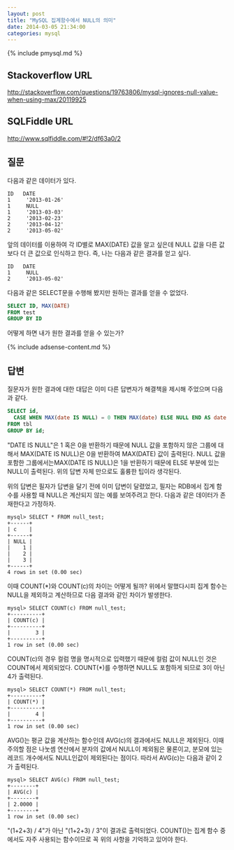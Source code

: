 ```yaml
---
layout: post
title: "MySQL 집계함수에서 NULL의 의미"
date: 2014-03-05 21:34:00
categories: mysql
---
```


{% include pmysql.md %}

## Stackoverflow URL

http://stackoverflow.com/questions/19763806/mysql-ignores-null-value-when-using-max/20119925

## SQLFiddle URL

http://www.sqlfiddle.com/#!2/df63a0/2

## 질문

다음과 같은 데이터가 있다.

    ID   DATE    
    1     '2013-01-26'
    1     NULL
    1     '2013-03-03'     
    2     '2013-02-23'     
    2     '2013-04-12'     
    2     '2013-05-02'

앞의 데이터를 이용하여 각 ID별로 MAX(DATE) 값을 알고 싶은데 NULL 값을 다른 값보다 더 큰 값으로 인식하고 한다. 즉, 나는 다음과 같은 결과를 얻고 싶다.

    ID   DATE    
    1     NULL   
    2     '2013-05-02'

다음과 같은 SELECT문을 수행해 봤지만 원하는 결과를 얻을 수 없었다.

```sql
SELECT ID, MAX(DATE)
FROM test
GROUP BY ID
```

어떻게 하면 내가 원한 결과를 얻을 수 있는가?

{% include adsense-content.md %}

## 답변

질문자가 원한 결과에 대한 대답은 이미 다른 답변자가 해결책을 제시해 주었으며 다음과 같다.

```sql
SELECT id,
  CASE WHEN MAX(date IS NULL) = 0 THEN MAX(date) ELSE NULL END AS date
FROM tbl
GROUP BY id;
```

"DATE IS NULL"은 1 혹은 0을 반환하기 때문에 NULL 값을 포함하지 않은 그룹에 대해서 MAX(DATE IS NULL)은 0을 반환하여 MAX(DATE) 값이 출력된다. NULL 값을 포함한 그룹에서는MAX(DATE IS NULL)은 1을 반환하기 때문에 ELSE 부분에 있는 NULL이 출력된다. 위의 답변 자체 만으로도 훌륭한 팁이라 생각된다.

위의 답변은 필자가 답변을 달기 전에 이미 답변이 달렸었고, 필자는 RDB에서 집계 함수를 사용할 때 NULL은 계산되지 않는 예를 보여주려고 한다. 다음과 같은 데이터가 존재한다고 가정하자.

    mysql> SELECT * FROM null_test;
    +------+
    | c    |
    +------+
    | NULL |
    |    1 |
    |    2 |
    |    3 |
    +------+
    4 rows in set (0.00 sec)

이때 COUNT(*)와 COUNT(c)의 차이는 어떻게 될까? 위에서 말했다시피 집계 함수는 NULL을 제외하고 계산하므로 다음 결과와 같인 차이가 발생한다.

    mysql> SELECT COUNT(c) FROM null_test;
    +----------+
    | COUNT(c) |
    +----------+
    |        3 |
    +----------+
    1 row in set (0.00 sec)

COUNT(c)의 경우 컬럼 명을 명시적으로 입력했기 때문에 컬럼 값이 NULL인 것은 COUNT에서 제외되었다.  COUNT(*)를 수행하면 NULL도 포함하게 되므로 3이 아닌 4가 출력된다.

    mysql> SELECT COUNT(*) FROM null_test;
    +----------+
    | COUNT(*) |
    +----------+
    |        4 |
    +----------+
    1 row in set (0.00 sec)

AVG()는 평균 값을 계산하는 함수인데 AVG(c)의 결과에서도 NULL은 제외된다. 이때 주의할 점은 나눗셈 연산에서 분자의 값에서 NULL이 제외됨은 물론이고, 분모에 있는 레코드 개수에서도 NULL인값이 제외된다는 점이다. 따라서 AVG(c)는 다음과 같이 2가 출력된다.

    mysql> SELECT AVG(c) FROM null_test;
    +--------+
    | AVG(c) |
    +--------+
    | 2.0000 |
    +--------+
    1 row in set (0.00 sec)

"(1+2+3) / 4"가 아닌 "(1+2+3) / 3"이 결과로 출력되었다. COUNT()는 집계 함수 중에서도 자주 사용되는 함수이므로 꼭 위의 사항을 기억하고 있어야 한다.
